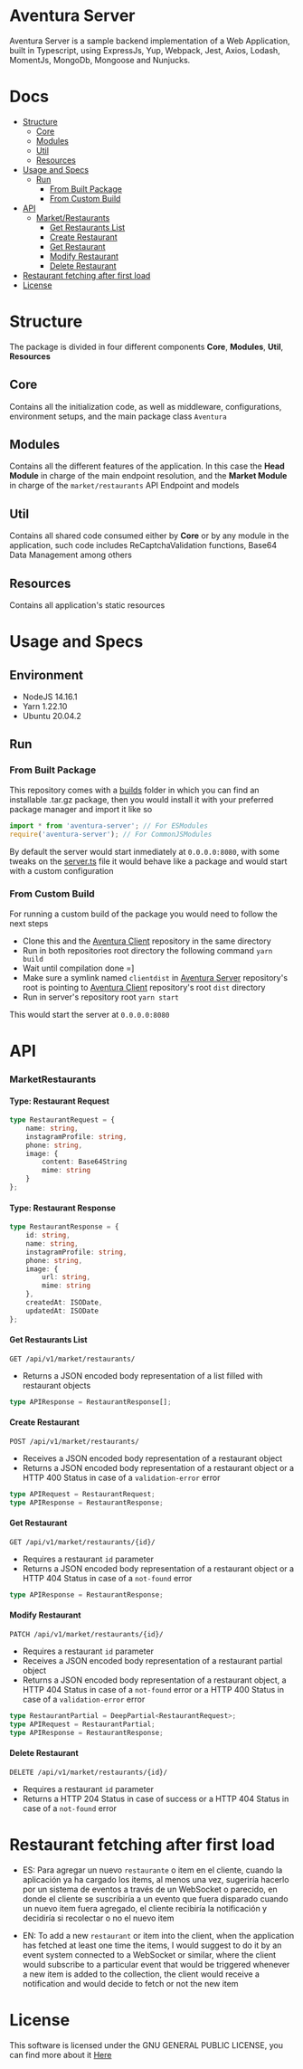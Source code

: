 # Aventura Server

Aventura Server is a sample backend implementation of a Web Application, built in Typescript, using ExpressJs, Yup, Webpack, Jest, Axios, Lodash, MomentJs, MongoDb, Mongoose and Nunjucks.


# Docs
+ [Structure](#structure)
    + [Core](#structure-core)
    + [Modules](#structure-modules)
    + [Util](#structure-util)
    + [Resources](#structure-resources)
+ [Usage and Specs](#usage-and-specs)
    + [Run](#run)
        + [From Built Package](#run-package)
        + [From Custom Build](#run-build)
+ [API](#api)
    + [Market/Restaurants](#api-market-restaurants)
        + [Get Restaurants List](#api-market-get-restaurants)
        + [Create Restaurant](#api-market-post-restaurants)
        + [Get Restaurant](#api-market-get-restaurant)
        + [Modify Restaurant](#api-market-patch-restaurant)
        + [Delete Restaurant](#api-market-delete-restaurant)
+ [Restaurant fetching after first load](#restaurant-fetching-after-first-load)
+ [License](#license)

# Structure
The package is divided in four different components **Core**, **Modules**, **Util**, **Resources**

## Core<a id="structure-core"></a>
Contains all the initialization code, as well as middleware, configurations, environment setups, and the main package class `Aventura`

## Modules<a id="structure-modules"></a>
Contains all the different features of the application. In this case the **Head Module** in charge of the main endpoint resolution, and the **Market Module** in charge of the `market/restaurants` API Endpoint and models

## Util<a id="structure-util"></a>
Contains all shared code consumed either by **Core** or by any module in the application, such code includes ReCaptchaValidation functions, Base64 Data Management among others

## Resources<a id="structure-resources"></a>
Contains all application's static resources

# Usage and Specs

## Environment
+ NodeJS 14.16.1
+ Yarn 1.22.10
+ Ubuntu 20.04.2

## Run 

### From Built Package<a id="run-package"></a>
This repository comes with a [builds](builds) folder in which you can find an installable .tar.gz package, then you would install it with your preferred package manager and import it like so 
```typescript
import * from 'aventura-server'; // For ESModules
require('aventura-server'); // For CommonJSModules
```

By default the server would start inmediately at `0.0.0.0:8080`, with some tweaks on the [server.ts](src/server.ts) file it would behave like a package and would start with a custom configuration

### From Custom Build<a id="run-build"></a>
For running a custom build of the package you would need to follow the next steps

+ Clone this and the [Aventura Client](https://github.com/juandavidkincaid/aventura-client) repository in the same directory
+ Run in both repositories root directory the following command `yarn build`
+ Wait until compilation done =]
+ Make sure a symlink named `clientdist` in [Aventura Server](https://github.com/juandavidkincaid/aventura-server) repository's root is pointing to [Aventura Client](https://github.com/juandavidkincaid/aventura-client) repository's root `dist` directory
+ Run in server's repository root `yarn start`

This would start the server at `0.0.0.0:8080`

# API

### MarketRestaurants<a id="api-market-restaurants"></a>

#### Type: Restaurant Request
```typescript
type RestaurantRequest = {
    name: string,
    instagramProfile: string,
    phone: string,
    image: {
        content: Base64String
        mime: string
    }
};
```

#### Type: Restaurant Response
```typescript
type RestaurantResponse = {
    id: string,
    name: string,
    instagramProfile: string,
    phone: string,
    image: {
        url: string,
        mime: string
    },
    createdAt: ISODate,
    updatedAt: ISODate
};
```

#### Get Restaurants List<a id="api-market-get-restaurants"></a>
`GET /api/v1/market/restaurants/`<br/>
+ Returns a JSON encoded body representation of a list filled with restaurant objects
```typescript
type APIResponse = RestaurantResponse[];
```


#### Create Restaurant<a id="api-market-post-restaurants"></a>
`POST /api/v1/market/restaurants/`<br/>
+ Receives a JSON encoded body representation of a restaurant object<br/>
+ Returns a JSON encoded body representation of a restaurant object or a HTTP 400 Status in case of a `validation-error` error
```typescript
type APIRequest = RestaurantRequest;
type APIResponse = RestaurantResponse;
```

#### Get Restaurant<a id="api-market-get-restaurant"></a>
`GET /api/v1/market/restaurants/{id}/`<br/>
+ Requires a restaurant `id` parameter<br/>
+ Returns a JSON encoded body representation of a restaurant object or a HTTP 404 Status in case of a `not-found` error
```typescript
type APIResponse = RestaurantResponse;
```

#### Modify Restaurant<a id="api-market-patch-restaurant"></a>
`PATCH /api/v1/market/restaurants/{id}/`<br/>
+ Requires a restaurant `id` parameter<br/>
+ Receives a JSON encoded body representation of a restaurant partial object<br/>
+ Returns a JSON encoded body representation of a restaurant object, a HTTP 404 Status in case of a `not-found` error or a HTTP 400 Status in case of a `validation-error` error
```typescript
type RestaurantPartial = DeepPartial<RestaurantRequest>;
type APIRequest = RestaurantPartial;
type APIResponse = RestaurantResponse;
```

#### Delete Restaurant<a id="api-market-delete-restaurant"></a>
`DELETE /api/v1/market/restaurants/{id}/` <br/>
+ Requires a restaurant `id` parameter<br/>
+ Returns a HTTP 204 Status in case of success or a HTTP 404 Status in case of a `not-found` error

# Restaurant fetching after first load

+ ES: Para agregar un nuevo `restaurante` o item en el cliente, cuando la aplicación ya ha cargado los items, al menos una vez, sugeriría hacerlo por un sistema de eventos a través de un WebSocket o parecido, en donde el cliente se suscribiría a un evento que fuera disparado cuando un nuevo item fuera agregado, el cliente recibiría la notificación y decidiría si recolectar o no el nuevo item

+ EN: To add a new `restaurant` or item into the client, when the application has fetched at least one time the items, I would suggest to do it by an event system connected to a WebSocket or similar, where the client would subscribe to a particular event that would be triggered whenever a new item is added to the collection, the client would receive a notification and would decide to fetch or not the new item

# License

This software is licensed under the GNU GENERAL PUBLIC LICENSE, you can find more about it <a href="./LICENSE" target="_blank">Here</a>